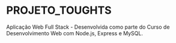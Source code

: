 # PROJETO_TOUGHTS
Aplicação Web Full Stack - Desenvolvida como parte do Curso de Desenvolvimento Web com Node.js, Express e MySQL.
